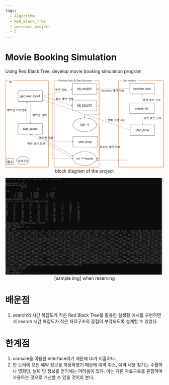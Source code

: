 ```yaml
---
tags:
  - Algorithm
  - Red_Black_Tree
  - personal_project
  - C
---
```

# Movie Booking Simulation
Using Red Black Tree, develop movie booking simulation program

<p align='center'>
  <img src = "./images/block diagram.png" alt="block diagram"><br/>
  block diagram of the project
</p>

<p align='center'>
  <img src = "./images/day1-1 reserve.png" alt="sample running img"><br/>
  [sample img] when reserving
</p>


# 배운점
1. search의 시간 복잡도가 작은 Red Black Tree를 활용한 실생활 예시를 구현하면서 search 시간 복잡도가 작은 자료구조의 장점이 부각되도록 설계할 수 있었다.

# 한계점
1. console을 이용한 interface이기 때문에 UI가 미흡하다.
2. 한 트리에 모든 예약 정보를 저장하였기 때문에 예약 취소, 예약 내용 찾기는 수월하나 영화당, 날짜 당 정보를 얻기에는 어려움이 있다. 이는 다른 자료구로를 혼합하여 사용하는 것으로 개선할 수 있을 것이라 본다.
